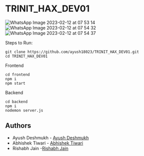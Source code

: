 # TRINIT_HAX_DEV01

![WhatsApp Image 2023-02-12 at 07 53 14](https://user-images.githubusercontent.com/80062397/218289509-aa1fc730-4e9d-4ed8-a147-1d249dce0b30.jpeg)
![WhatsApp Image 2023-02-12 at 07 54 32](https://user-images.githubusercontent.com/80062397/218289537-50c6e5a7-8bc2-483a-9c4b-04c77000878d.jpeg)
![WhatsApp Image 2023-02-12 at 07 54 37](https://user-images.githubusercontent.com/80062397/218289540-2ddd8cbb-5687-4a8d-9aa9-41667d9971a0.jpeg)



Steps to Run:
```
git clone https://github.com/ayush18023/TRINIT_HAX_DEV01.git
cd TRINIT_HAX_DEV01
```
Frontend
```
cd frontend 
npm i
npm start
```

Backend
```
cd backend
npm i 
nodemon server.js
```

 ## Authors
  - Ayush Deshmukh - [Ayush Deshmukh](https://github.com/ayush18023)
  - Abhishek Tiwari - [Abhishek Tiwari](https://github.com/Abhishek93248)
  - Rishabh Jain -[Rishabh Jain](https://github.com/rish-2912)
